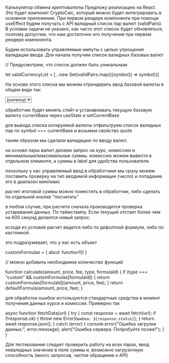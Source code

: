 Калькулятор обмена криптовалюты
Предложу реализацию на React.
Это будет компонет CryptoCalc, который можно будет интегрировать в основное приложение.
При первом рендере компонента при помощи useEffect будем получать c API валидный список пар валют (validPairs). В условии задачи не указано, как часто этот список будет обновляться, поэтому допустим, что нам достаточно его получения при первом рендере компонента.

Будем использовать управляемые импуты с целью упрощения валидации ввода.
Для начала получим список валидных базовых валют 

// Предусмотрим, что список должен быть уникальным

let validCurrencyList = [...new Set(validPairs.map(({symbol}) => symbol))]

На основе этого списка мы можем отрендерить ввод базовой валюты в общем виде так:

<select>
{validCurrencyList.map(currency)=>{
    <option key={currency.toLowerCase} value = {currency}> {currency}</option>
}
</select>

обработчик будет менять стейт и устанавливать текущую базовую валюту currentBase через useState  и setCurrentBase

для вывода списка котируемой валюты отфильтруем список валидных пар по symbol === currentBase и возьмем свойство quote

таким образом мы сделали валидацию по вводу валют.

на основе пары валют делаем запрос на курс, комиссию и минимальные/максимальные суммы.
комиссию можем вывести в отдельном элементе, а суммы в label для удобства пользователя.

поскольку у нас управляемый ввод в обработчике мы сразу можем поставить проверку на тип вводимой информации (число) и попадание его в диапазон мин/макс

расчет итоговой суммы можно поместить в обработчик, либо сделать по отдельной кнопке "посчитать"

в любом случае, при расчета сначала производится проверка устаревания данных. По таймстампу. Если текущий отстает более чем на 600 секунд делается новый запрос.

исходя из условий расчет ведется либо по дефолтной формуле, либо по кастомной.

это подразумевает, что у нас есть объект 

customFormulas = {
    abcd: function1()
}

// можно добавить необходимое количество функций

function calculate(amount, price, fee, type, formulaId) {
  if (type === "custom" && customFormulas[formulaId]) {
    return customFormulas[formulaId](amount, price, fee);
  }
  return defaultFormula(amount, price, fee);
}

для обработки ошибок используются стандартные средства в момент получения 
данных курсе и комиссии. Примерно так

async function fetchData(url) {
  try {
    const response = await fetch(url);
    if (!response.ok) {
      throw new Error(`Ошибка: ${response.status}`);
    }
    return await response.json();
  } catch (error) {
    console.error("Ошибка загрузки данных:", error.message);
    alert("Ошибка сервера. Попробуйте позже!");
  }
}

Для тестирования следует проверить работу на всех парах, ввод невалидных значение в поле суммы и, возможно нагрузочную способность (много запросов, частое обращение к API)
